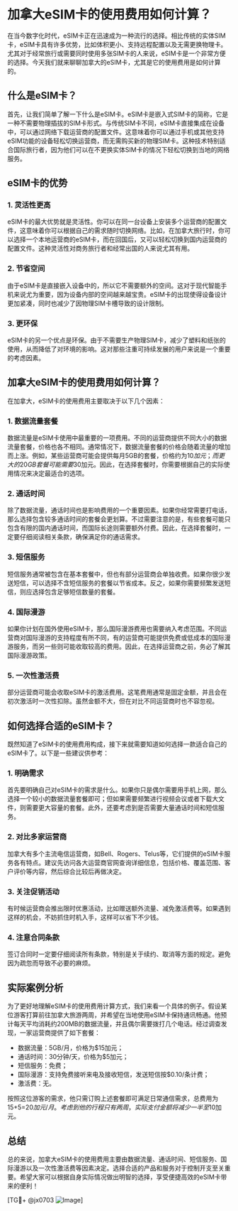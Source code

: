 # 加拿大eSIM卡的使用费用如何计算？

在当今数字化时代，eSIM卡正在迅速成为一种流行的选择。相比传统的实体SIM卡，eSIM卡具有许多优势，比如体积更小、支持远程配置以及无需更换物理卡。尤其对于经常旅行或需要同时使用多张SIM卡的人来说，eSIM卡是一个非常方便的选择。今天我们就来聊聊加拿大的eSIM卡，尤其是它的使用费用是如何计算的。

## 什么是eSIM卡？

首先，让我们简单了解一下什么是eSIM卡。eSIM卡是嵌入式SIM卡的简称，它是一种不需要物理插拔的SIM卡形式。与传统SIM卡不同，eSIM卡直接集成在设备中，可以通过网络下载运营商的配置文件。这意味着你可以通过手机或其他支持eSIM功能的设备轻松切换运营商，而无需购买新的物理SIM卡。这种技术特别适合国际旅行者，因为他们可以在不更换实体SIM卡的情况下轻松切换到当地的网络服务。

## eSIM卡的优势

### 1. 灵活性更高
eSIM卡的最大优势就是灵活性。你可以在同一台设备上安装多个运营商的配置文件，这意味着你可以根据自己的需求随时切换网络。比如，在加拿大旅行时，你可以选择一个本地运营商的eSIM卡，而在回国后，又可以轻松切换到国内运营商的配置文件。这种灵活性对商务旅行者和经常出国的人来说尤其有用。

### 2. 节省空间
由于eSIM卡是直接嵌入设备中的，所以它不需要额外的空间。这对于现代智能手机来说尤为重要，因为设备内部的空间越来越宝贵。eSIM卡的出现使得设备设计更加紧凑，同时也减少了因物理SIM卡槽导致的设计限制。

### 3. 更环保
eSIM卡的另一个优点是环保。由于不需要生产物理SIM卡，减少了塑料和纸张的使用，从而降低了对环境的影响。这对那些注重可持续发展的用户来说是一个重要的考虑因素。

## 加拿大eSIM卡的使用费用如何计算？

在加拿大，eSIM卡的使用费用主要取决于以下几个因素：

### 1. 数据流量套餐
数据流量是eSIM卡使用中最重要的一项费用。不同的运营商提供不同大小的数据流量套餐，价格也各不相同。通常情况下，数据流量套餐的价格会随着流量的增加而上涨。例如，某些运营商可能会提供每月5GB的套餐，价格约为$10加元；而更大的20GB套餐可能需要$30加元。因此，在选择套餐时，你需要根据自己的实际使用情况来决定最适合的选项。

### 2. 通话时间
除了数据流量，通话时间也是影响费用的一个重要因素。如果你经常需要打电话，那么选择包含较多通话时间的套餐会更划算。不过需要注意的是，有些套餐可能只包含有限的国内通话时间，而国际长途则需要额外付费。因此，在选择套餐时，一定要仔细阅读相关条款，确保满足你的通话需求。

### 3. 短信服务
短信服务通常被包含在基本套餐中，但也有部分运营商会单独收费。如果你很少发送短信，可以选择不含短信服务的套餐以节省成本。反之，如果你需要频繁发送短信，则应选择包含足够短信数量的套餐。

### 4. 国际漫游
如果你计划在国外使用eSIM卡，那么国际漫游费用也需要纳入考虑范围。不同运营商对国际漫游的支持程度有所不同，有的运营商可能提供免费或低成本的国际漫游服务，而另一些则可能收取较高的费用。因此，在选择运营商之前，务必了解其国际漫游政策。

### 5. 一次性激活费
部分运营商可能会收取eSIM卡的激活费用。这笔费用通常是固定金额，并且会在初次激活时一次性扣除。虽然金额不大，但在对比不同运营商时也不容忽视。

## 如何选择合适的eSIM卡？

既然知道了eSIM卡的使用费用构成，接下来就需要知道如何选择一款适合自己的eSIM卡了。以下是一些建议供参考：

### 1. 明确需求
首先要明确自己对eSIM卡的需求是什么。如果你只是偶尔需要用手机上网，那么选择一个较小的数据流量套餐即可；但如果需要频繁进行视频会议或者下载大文件，则需要更大容量的套餐。此外，还要考虑到是否需要大量通话时间和短信服务。

### 2. 对比多家运营商
加拿大有多个主流电信运营商，如Bell、Rogers、Telus等，它们提供的eSIM卡服务各有特点。建议先访问各大运营商官网查询详细信息，包括价格、覆盖范围、客户评价等内容，然后综合比较后再做决定。

### 3. 关注促销活动
有时候运营商会推出限时优惠活动，比如赠送额外流量、减免激活费等。如果遇到这样的机会，不妨抓住时机入手，这样可以省下不少钱。

### 4. 注意合同条款
签订合同时一定要仔细阅读所有条款，特别是关于续约、取消等方面的规定。避免因为疏忽而导致不必要的麻烦。

## 实际案例分析

为了更好地理解eSIM卡的使用费用计算方式，我们来看一个具体的例子。假设某位游客打算前往加拿大旅游两周，并希望在当地使用eSIM卡保持通讯畅通。他预计每天平均消耗约200MB的数据流量，并且偶尔需要拨打几个电话。经过调查发现，一家运营商提供了如下套餐：

- 数据流量：5GB/月，价格为$15加元；
- 通话时间：30分钟/天，价格为$5加元；
- 短信服务：免费；
- 国际漫游：支持免费接听来电及接收短信，发送短信按$0.10/条计费；
- 激活费：无。

按照这位游客的需求，他只需订购上述套餐即可满足日常通信需求，总费用为$15+$5=$20加元/月。考虑到他的行程只有两周，实际支付金额将减少一半至$10加元。

## 总结

总的来说，加拿大eSIM卡的使用费用主要由数据流量、通话时间、短信服务、国际漫游以及一次性激活费等因素决定。选择合适的产品和服务对于控制开支至关重要。希望大家可以根据自身实际情况做出明智的选择，享受便捷高效的eSIM卡带来的便利！

[TG💪+ @jx0703 ![Image](https://github.com/user-attachments/assets/dbca1d08-cadb-493c-b0ec-ad6f7a83f270)]